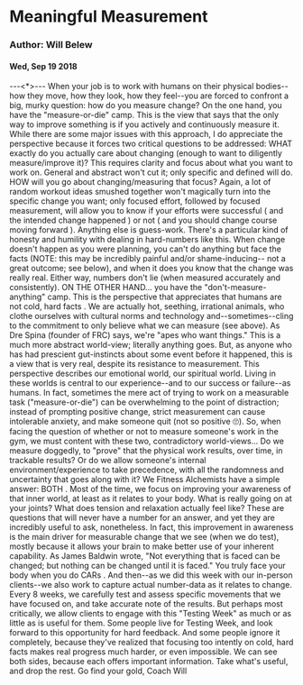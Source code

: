 # Meaningful Measurement
### Author: Will Belew
#### Wed, Sep 19 2018
---<*>---
When your job is to work with humans on their physical bodies--how they move, how they look, how they feel--you are forced to confront a big, murky question:  how do you measure change? On the one hand, you have the "measure-or-die" camp. This is the view that says that the only way to improve something is if you actively and continuously measure it. While there are some major issues with this approach, I do appreciate the perspective because it forces two critical questions to be addressed: WHAT exactly do you actually care about changing  (enough to want to diligently measure/improve it)? This requires clarity and focus about what you want to work on. General and abstract won't cut it; only specific and defined will do.  HOW will you go about changing/measuring that focus?  Again, a lot of random workout ideas smushed together won't magically turn into the specific change you want; only focused effort, followed by focused measurement, will allow you to know if your efforts were successful ( and the intended change happened ) or not ( and you should change course moving forward ). Anything else is guess-work.  There's a particular kind of honesty and humility with dealing in hard-numbers like this. When change doesn't happen as you were planning, you can't do anything but face the facts (NOTE: this may be incredibly painful and/or shame-inducing-- not  a great outcome; see below), and when it  does  you know that the change was really real. Either way,  numbers don't lie  (when measured accurately and consistently).  ON THE OTHER HAND... you have the "don't-measure-anything" camp. This is the perspective that appreciates that  humans are not cold, hard facts . We are actually hot, seething, irrational animals, who clothe ourselves with cultural norms and technology and--sometimes--cling to the commitment to only believe what we can measure (see above). As Dre Spina (founder of FRC) says, we're "apes who want things." This is a much more abstract world-view; literally anything goes. But, as anyone who has had prescient gut-instincts about some event before it happened, this is a view that is very real, despite its resistance to measurement. This perspective describes our emotional world, our spiritual world.  Living in these worlds is central to our experience--and to our success or failure--as humans. In fact, sometimes the mere act of trying to work on a measurable task ("measure-or-die") can be overwhelming to the point of distraction; instead of prompting positive change, strict measurement can cause intolerable anxiety, and make someone quit (not so positive 🙄).  So, when facing the question of whether or not to measure someone's work in the gym, we must content with these two, contradictory world-views...  Do we measure doggedly, to "prove" that the physical work results, over time, in trackable results? Or do we allow someone's internal environment/experience to take precedence, with all the randomness and uncertainty that goes along with it? We Fitness Alchemists have a simple answer:  BOTH .  Most of the time, we focus on improving your awareness of that inner world, at least as it relates to your body.  What is really going on at your joints? What does tension and relaxation actually feel like? These are questions that will never have a number for an answer, and yet they are incredibly useful to ask, nonetheless.   In fact, this improvement in awareness is the  main driver  for measurable change that we see (when we do test), mostly because it allows your brain to make better use of your inherent capability. As James Baldwin wrote, "Not everything that is faced can be changed; but nothing can be changed until it is faced."  You truly face your body when you do CARs . And then--as we did this week with our in-person clients--we  also  work to capture actual number-data as it relates to change. Every 8 weeks, we carefully test and assess specific movements that we have focused on, and take accurate note of the results.  But perhaps most critically, we allow clients to engage with this "Testing Week" as much or as little as is useful for them. Some people live for Testing Week, and look forward to this opportunity for hard feedback. And some people ignore it completely, because they've realized that focusing too intently on cold, hard facts makes real progress much harder, or even impossible. We can see both sides, because each offers important information. Take what's useful, and drop the rest.  Go find your gold,  Coach Will
                        